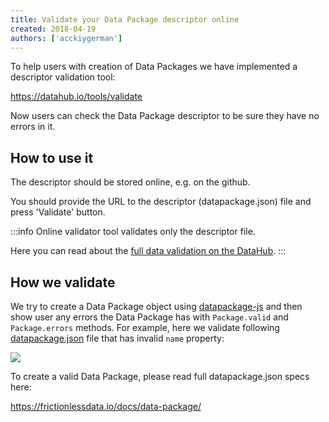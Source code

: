```yaml
---
title: Validate your Data Package descriptor online
created: 2018-04-19
authors: ['acckiygerman']
---
```


To help users with creation of Data Packages we have implemented a descriptor validation tool:

https://datahub.io/tools/validate

Now users can check the Data Package descriptor to be sure they have no errors in it.

## How to use it

The descriptor should be stored online, e.g. on the github.

You should provide the URL to the descriptor (datapackage.json) file and press 'Validate' button.

:::info
Online validator tool validates only the descriptor file.

Here you can read about the [full data validation on the DataHub](https://datahub.io/blog/data-validation-in-the-datahub).
:::

## How we validate

We try to create a Data Package object using [datapackage-js](https://github.com/frictionlessdata/datapackage-js) and then show user any errors the Data Package has with `Package.valid` and `Package.errors` methods. For example, here we validate following [datapackage.json](https://raw.githubusercontent.com/frictionlessdata/test-data/master/packages/invalid-descriptor/datapackage.json) file that has invalid `name` property:

![](/static/img/docs/online-validation-tool-invalid-package.png)

To create a valid Data Package, please read full datapackage.json specs here:

https://frictionlessdata.io/docs/data-package/
